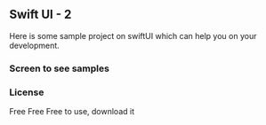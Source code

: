 ## Swift UI - 2
Here is some sample project on swiftUI which can help you on your development. 

### Screen to see samples



### License

Free Free Free to use, download it  

